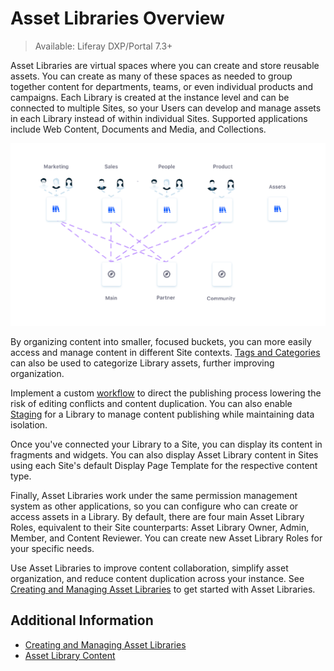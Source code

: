 # Asset Libraries Overview

> Available: Liferay DXP/Portal 7.3+

Asset Libraries are virtual spaces where you can create and store reusable assets. You can create as many of these spaces as needed to group together content for departments, teams, or even individual products and campaigns. Each Library is created at the instance level and can be connected to multiple Sites, so your Users can develop and manage assets in each Library instead of within individual Sites. Supported applications include Web Content, Documents and Media, and Collections.

![Asset Libraries are virtual spaces where you can create and store reusable assets for your DXP instance.](./asset-libraries-overview/images/01.png)

By organizing content into smaller, focused buckets, you can more easily access and manage content in different Site contexts. [Tags and Categories](../tags-and-categories/organizing-content-with-categories-and-tags.md) can also be used to categorize Library assets, further improving organization.

Implement a custom [workflow](../../process-automation/workflow/introduction-to-workflow.md) to direct the publishing process lowering the risk of editing conflicts and content duplication. You can also enable [Staging](../../site-building/publishing-tools/staging.md) for a Library to manage content publishing while maintaining data isolation.

Once you've connected your Library to a Site, you can display its content in fragments and widgets. You can also display Asset Library content in Sites using each Site's default Display Page Template for the respective content type.

Finally, Asset Libraries work under the same permission management system as other applications, so you can configure who can create or access assets in a Library. By default, there are four main Asset Library Roles, equivalent to their Site counterparts: Asset Library Owner, Admin, Member, and Content Reviewer. You can create new Asset Library Roles for your specific needs.

Use Asset Libraries to improve content collaboration, simplify asset organization, and reduce content duplication across your instance. See [Creating and Managing Asset Libraries](./creating-and-managing-asset-libraries.md) to get started with Asset Libraries.

## Additional Information

* [Creating and Managing Asset Libraries](./creating-and-managing-asset-libraries.md)
* [Asset Library Content](./asset-library-content.md)
